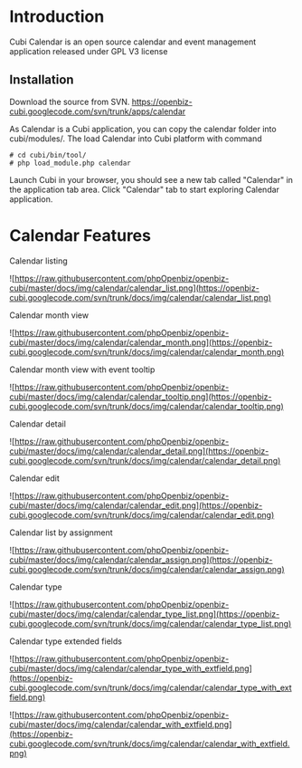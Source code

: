 # Introduction #

Cubi Calendar is an open source calendar and event management application released under GPL V3 license

## Installation ##

Download the source from SVN. https://openbiz-cubi.googlecode.com/svn/trunk/apps/calendar

As Calendar is a Cubi application, you can copy the calendar folder into cubi/modules/. The load Calendar into Cubi platform with command
```
# cd cubi/bin/tool/
# php load_module.php calendar
```

Launch Cubi in your browser, you should see a new tab called "Calendar" in the application tab area. Click "Calendar" tab to start exploring Calendar application.

# Calendar Features #

Calendar listing

![https://raw.githubusercontent.com/phpOpenbiz/openbiz-cubi/master/docs/img/calendar/calendar_list.png](https://openbiz-cubi.googlecode.com/svn/trunk/docs/img/calendar/calendar_list.png)

Calendar month view

![https://raw.githubusercontent.com/phpOpenbiz/openbiz-cubi/master/docs/img/calendar/calendar_month.png](https://openbiz-cubi.googlecode.com/svn/trunk/docs/img/calendar/calendar_month.png)

Calendar month view with event tooltip

![https://raw.githubusercontent.com/phpOpenbiz/openbiz-cubi/master/docs/img/calendar/calendar_tooltip.png](https://openbiz-cubi.googlecode.com/svn/trunk/docs/img/calendar/calendar_tooltip.png)

Calendar detail

![https://raw.githubusercontent.com/phpOpenbiz/openbiz-cubi/master/docs/img/calendar/calendar_detail.png](https://openbiz-cubi.googlecode.com/svn/trunk/docs/img/calendar/calendar_detail.png)

Calendar edit

![https://raw.githubusercontent.com/phpOpenbiz/openbiz-cubi/master/docs/img/calendar/calendar_edit.png](https://openbiz-cubi.googlecode.com/svn/trunk/docs/img/calendar/calendar_edit.png)

Calendar list by assignment

![https://raw.githubusercontent.com/phpOpenbiz/openbiz-cubi/master/docs/img/calendar/calendar_assign.png](https://openbiz-cubi.googlecode.com/svn/trunk/docs/img/calendar/calendar_assign.png)

Calendar type

![https://raw.githubusercontent.com/phpOpenbiz/openbiz-cubi/master/docs/img/calendar/calendar_type_list.png](https://openbiz-cubi.googlecode.com/svn/trunk/docs/img/calendar/calendar_type_list.png)

Calendar type extended fields

![https://raw.githubusercontent.com/phpOpenbiz/openbiz-cubi/master/docs/img/calendar/calendar_type_with_extfield.png](https://openbiz-cubi.googlecode.com/svn/trunk/docs/img/calendar/calendar_type_with_extfield.png)

![https://raw.githubusercontent.com/phpOpenbiz/openbiz-cubi/master/docs/img/calendar/calendar_with_extfield.png](https://openbiz-cubi.googlecode.com/svn/trunk/docs/img/calendar/calendar_with_extfield.png)
